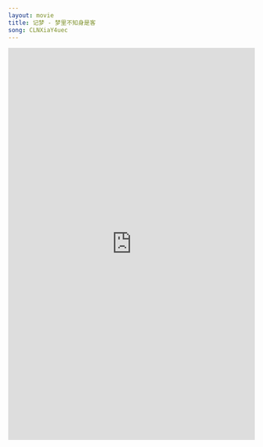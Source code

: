 ```yaml
---
layout: movie
title: 记梦 - 梦里不知身是客
song: CLNXiaY4uec
---
```

<iframe width="100%" height="800" src="https://www.youtube.com/embed/CLNXiaY4uec" title="Song" frameborder="0" allow="accelerometer; autoplay; clipboard-write; encrypted-media; gyroscope; picture-in-picture; web-share" referrerpolicy="strict-origin-when-cross-origin" allowfullscreen></iframe>
